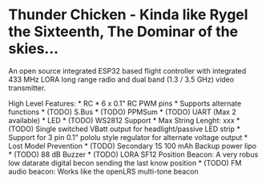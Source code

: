 # Thunder Chicken - Kinda like Rygel the Sixteenth, The Dominar of the skies...

An open source integrated ESP32 based flight controller with integrated 433 MHz LORA long range radio and dual band (1.3 / 3.5 GHz) video transmitter.

High Level Features:
	* RC
		* 6 x 0.1" RC PWM pins
		* Supports alternate functions
			* (TODO) S.Bus
			* (TODO) PPMSum
			* (TODO) UART (Max 2 available)
	* LED
		* (TODO) WS2812 Support
			* Max String Lenght: xxx
		* (TODO) Single switched VBatt output for headlight/passive LED strip
			* Support for 3 pin 0.1" pololu style regulator for alternate voltage output
	* Lost Model Prevention
		* (TODO) Secondary 1S 100 mAh Backup power lipo 
		* (TODO) 88 dB Buzzer
		* (TODO) LORA SF12 Position Beacon: A very robus low datarate digital becon sending the last know position
		* (TODO) FM audio beacon: Works like the openLRS multi-tone beacon






